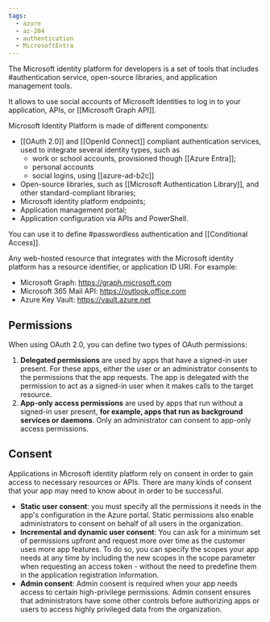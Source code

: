 ```yaml
---
tags:
  - azure
  - az-204
  - authentication
  - MicrosoftEntra
---
```


 The Microsoft identity platform for developers is a set of tools that includes #authentication service, open-source libraries, and application management tools.

It allows to use social accounts of Microsoft Identities to log in to your application, APIs, or [[Microsoft Graph API]].

Microsoft Identity Platform is made of different components:

- [[OAuth 2.0]] and [[OpenId Connect]] compliant authentication services, used to integrate several identity types, such as
  - work or school accounts, provisioned though [[Azure Entra]];
  - personal accounts
  - social logins, using [[azure-ad-b2c]]
- Open-source libraries, such as [[Microsoft Authentication Library]], and other standard-compliant libraries;
- Microsoft identity platform endpoints;
- Application management portal;
- Application configuration via APIs and PowerShell.

You can use it to define #passwordless authentication and [[Conditional Access]].

Any web-hosted resource that integrates with the Microsoft identity platform has a resource identifier, or application ID URI. For example:

- Microsoft Graph: <https://graph.microsoft.com>
- Microsoft 365 Mail API: <https://outlook.office.com>
- Azure Key Vault: <https://vault.azure.net>

## Permissions

When using OAuth 2.0, you can define two types of OAuth permissions:

1. **Delegated permissions** are used by apps that have a signed-in user present. For these apps, either the user or an administrator consents to the permissions that the app requests. The app is delegated with the permission to act as a signed-in user when it makes calls to the target resource.
2. **App-only access permissions** are used by apps that run without a signed-in user present, **for example, apps that run as background services or daemons**. Only an administrator can consent to app-only access permissions.

## Consent

Applications in Microsoft identity platform rely on consent in order to gain access to necessary resources or APIs. There are many kinds of consent that your app may need to know about in order to be successful.

- **Static user consent**: you must specify all the permissions it needs in the app's configuration in the Azure portal. Static permissions also enable administrators to consent on behalf of all users in the organization.
- **Incremental and dynamic user consent**: You can ask for a minimum set of permissions upfront and request more over time as the customer uses more app features. To do so, you can specify the scopes your app needs at any time by including the new scopes in the scope parameter when requesting an access token - without the need to predefine them in the application registration information.
- **Admin consent**: Admin consent is required when your app needs access to certain high-privilege permissions. Admin consent ensures that administrators have some other controls before authorizing apps or users to access highly privileged data from the organization.
